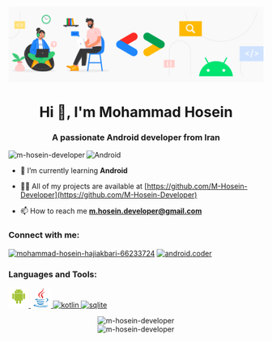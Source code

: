![logo](https://github.com/M-Hosein-Developer/M-Hosein-Developer/blob/main/Android%20Devs%20Banner%20.png)
<h1 align="center">Hi 👋, I'm Mohammad Hosein</h1>
<h3 align="center">A passionate Android developer from Iran</h3>

<img align="right" alt="Android" width = "350" src="https://github.com/M-Hosein-Developer/M-Hosein-Developer/blob/main/pointing-1.gif">

<p align="left"> <img src="https://komarev.com/ghpvc/?username=m-hosein-developer&label=Profile%20views&color=0e75b6&style=flat" alt="m-hosein-developer" /> </p>

- 🌱 I’m currently learning **Android**

- 👨‍💻 All of my projects are available at [https://github.com/M-Hosein-Developer](https://github.com/M-Hosein-Developer)

- 📫 How to reach me **m.hosein.developer@gmail.com**

<h3 align="left">Connect with me:</h3>
<p align="left">
<a href="https://linkedin.com/in/mohammad-hosein-hajiakbari-66233724" target="blank"><img align="center" src="https://raw.githubusercontent.com/rahuldkjain/github-profile-readme-generator/master/src/images/icons/Social/linked-in-alt.svg" alt="mohammad-hosein-hajiakbari-66233724" height="30" width="40" /></a>
<a href="https://instagram.com/android.coder" target="blank"><img align="center" src="https://raw.githubusercontent.com/rahuldkjain/github-profile-readme-generator/master/src/images/icons/Social/instagram.svg" alt="android.coder" height="30" width="40" /></a>
</p>

<h3 align="left">Languages and Tools:</h3>
<p align="left"> <a href="https://developer.android.com" target="_blank" rel="noreferrer"> <img src="https://raw.githubusercontent.com/devicons/devicon/master/icons/android/android-original-wordmark.svg" alt="android" width="40" height="40"/> </a> <a href="https://www.java.com" target="_blank" rel="noreferrer"> <img src="https://raw.githubusercontent.com/devicons/devicon/master/icons/java/java-original.svg" alt="java" width="40" height="40"/> </a> <a href="https://kotlinlang.org" target="_blank" rel="noreferrer"> <img src="https://www.vectorlogo.zone/logos/kotlinlang/kotlinlang-icon.svg" alt="kotlin" width="40" height="40"/> </a> <a href="https://www.sqlite.org/" target="_blank" rel="noreferrer"> <img src="https://www.vectorlogo.zone/logos/sqlite/sqlite-icon.svg" alt="sqlite" width="40" height="40"/> </a> </p>

<div style="text-align: center;">
    <img width="500" src="https://github-readme-stats.vercel.app/api/top-langs?username=m-hosein-developer&show_icons=true&locale=en&layout=compact" alt="m-hosein-developer" />
    <br />
    <img width="500" src="https://github-readme-stats.vercel.app/api?username=m-hosein-developer&show_icons=true&locale=en" alt="m-hosein-developer" />
</div>
